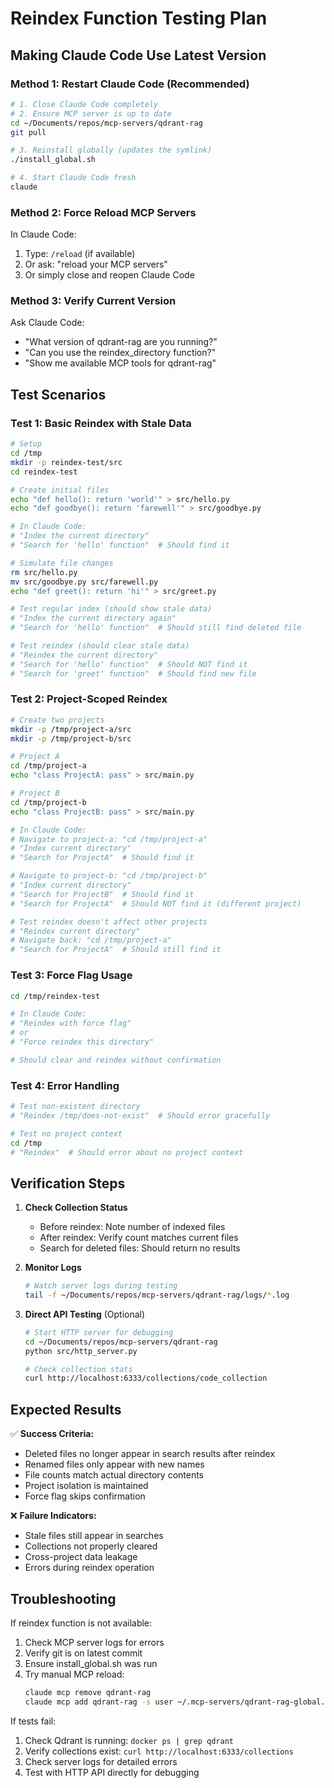 # Reindex Function Testing Plan

## Making Claude Code Use Latest Version

### Method 1: Restart Claude Code (Recommended)
```bash
# 1. Close Claude Code completely
# 2. Ensure MCP server is up to date
cd ~/Documents/repos/mcp-servers/qdrant-rag
git pull

# 3. Reinstall globally (updates the symlink)
./install_global.sh

# 4. Start Claude Code fresh
claude
```

### Method 2: Force Reload MCP Servers
In Claude Code:
1. Type: `/reload` (if available)
2. Or ask: "reload your MCP servers"
3. Or simply close and reopen Claude Code

### Method 3: Verify Current Version
Ask Claude Code:
- "What version of qdrant-rag are you running?"
- "Can you use the reindex_directory function?"
- "Show me available MCP tools for qdrant-rag"

## Test Scenarios

### Test 1: Basic Reindex with Stale Data
```bash
# Setup
cd /tmp
mkdir -p reindex-test/src
cd reindex-test

# Create initial files
echo "def hello(): return 'world'" > src/hello.py
echo "def goodbye(): return 'farewell'" > src/goodbye.py

# In Claude Code:
# "Index the current directory"
# "Search for 'hello' function"  # Should find it

# Simulate file changes
rm src/hello.py
mv src/goodbye.py src/farewell.py
echo "def greet(): return 'hi'" > src/greet.py

# Test regular index (should show stale data)
# "Index the current directory again"
# "Search for 'hello' function"  # Should still find deleted file

# Test reindex (should clear stale data)
# "Reindex the current directory"
# "Search for 'hello' function"  # Should NOT find it
# "Search for 'greet' function"  # Should find new file
```

### Test 2: Project-Scoped Reindex
```bash
# Create two projects
mkdir -p /tmp/project-a/src
mkdir -p /tmp/project-b/src

# Project A
cd /tmp/project-a
echo "class ProjectA: pass" > src/main.py

# Project B
cd /tmp/project-b
echo "class ProjectB: pass" > src/main.py

# In Claude Code:
# Navigate to project-a: "cd /tmp/project-a"
# "Index current directory"
# "Search for ProjectA"  # Should find it

# Navigate to project-b: "cd /tmp/project-b"
# "Index current directory"
# "Search for ProjectB"  # Should find it
# "Search for ProjectA"  # Should NOT find it (different project)

# Test reindex doesn't affect other projects
# "Reindex current directory"
# Navigate back: "cd /tmp/project-a"
# "Search for ProjectA"  # Should still find it
```

### Test 3: Force Flag Usage
```bash
cd /tmp/reindex-test

# In Claude Code:
# "Reindex with force flag"
# or
# "Force reindex this directory"

# Should clear and reindex without confirmation
```

### Test 4: Error Handling
```bash
# Test non-existent directory
# "Reindex /tmp/does-not-exist"  # Should error gracefully

# Test no project context
cd /tmp
# "Reindex"  # Should error about no project context
```

## Verification Steps

1. **Check Collection Status**
   - Before reindex: Note number of indexed files
   - After reindex: Verify count matches current files
   - Search for deleted files: Should return no results

2. **Monitor Logs**
   ```bash
   # Watch server logs during testing
   tail -f ~/Documents/repos/mcp-servers/qdrant-rag/logs/*.log
   ```

3. **Direct API Testing** (Optional)
   ```bash
   # Start HTTP server for debugging
   cd ~/Documents/repos/mcp-servers/qdrant-rag
   python src/http_server.py

   # Check collection stats
   curl http://localhost:6333/collections/code_collection
   ```

## Expected Results

✅ **Success Criteria:**
- Deleted files no longer appear in search results after reindex
- Renamed files only appear with new names
- File counts match actual directory contents
- Project isolation is maintained
- Force flag skips confirmation

❌ **Failure Indicators:**
- Stale files still appear in searches
- Collections not properly cleared
- Cross-project data leakage
- Errors during reindex operation

## Troubleshooting

If reindex function is not available:
1. Check MCP server logs for errors
2. Verify git is on latest commit
3. Ensure install_global.sh was run
4. Try manual MCP reload:
   ```bash
   claude mcp remove qdrant-rag
   claude mcp add qdrant-rag -s user ~/.mcp-servers/qdrant-rag-global.sh
   ```

If tests fail:
1. Check Qdrant is running: `docker ps | grep qdrant`
2. Verify collections exist: `curl http://localhost:6333/collections`
3. Check server logs for detailed errors
4. Test with HTTP API directly for debugging